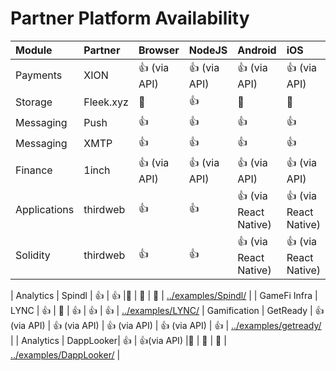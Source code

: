 # Partner Platform Availability

| Module       | Partner   | Browser      | NodeJS       | Android               | iOS                   | Unity | Example                                                                                                |
| :----------- | :-------- | :----------- | :----------- | :-------------------- | :-------------------- | :---- | :----------------------------------------------------------------------------------------------------- |
| Payments     | XION      | 👍 (via API)  | 👍 (via API)  | 👍 (via API)          | 👍 (via API)         | 👍      | [../examples/XION/](../examples/XION/)                                                              |
| Storage      | Fleek.xyz | 🚫           | 👍           | 🚫                    | 🚫                    | 🚫    |                                                                                                        |
| Messaging    | Push      | 👍           | 👍           | 👍                    | 👍                    | 🚫    | [../examples/push/](../examples/push/)                                                                 |
| Messaging    | XMTP      | 👍           | 👍           | 👍                    | 👍                    | 🚫    |                                                                                                        |
| Finance      | 1inch     | 👍 (via API) | 👍 (via API) | 👍 (via API)          | 👍 (via API)          | 🚫    |                                                                                                        |
| Applications | thirdweb  | 👍           | 👍           | 👍 (via React Native) | 👍 (via React Native) | 👍    | [../examples/thirdweb/applications-usage-examples/](../examples/thirdweb/applications-usage-examples/) |
| Solidity     | thirdweb  | 👍           | 👍           | 👍 (via React Native) | 👍 (via React Native) | 👍    | [../examples/thirdweb/solidity-sdk-usage-examples/](../examples/thirdweb/solidity-sdk-usage-examples/) |

| Analytics    | Spindl    | 👍           | 👍           |🚫 | 🚫 | 🚫    | [../examples/Spindl/](../examples/Spindl/) |
| GameFi Infra | LYNC      | 👍  | 🚫   | 👍           | 👍          | 👍      | [../examples/LYNC/](../examples/LYNC/)
| Gamification | GetReady  | 👍 (via API) | 👍 (via API) | 👍 (via API)          | 👍 (via API)          | 👍    | [../examples/getready/](../examples/getready/)                                                         |
| Analytics    | DappLooker| 👍           | 👍(via API)        |🚫 | 🚫 | 🚫    | [../examples/DappLooker/](../examples/DappLooker/) |
